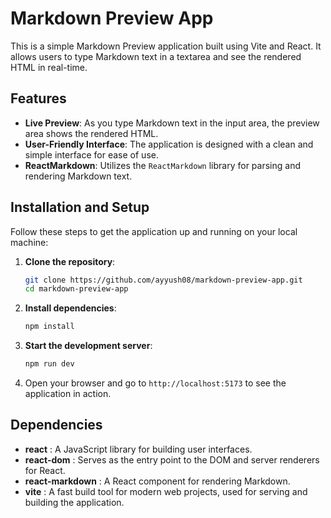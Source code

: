 # Markdown Preview App

This is a simple Markdown Preview application built using Vite and React. It allows users to type Markdown text in a textarea and see the rendered HTML in real-time.

## Features

- **Live Preview**: As you type Markdown text in the input area, the preview area shows the rendered HTML.
- **User-Friendly Interface**: The application is designed with a clean and simple interface for ease of use.
- **ReactMarkdown**: Utilizes the `ReactMarkdown` library for parsing and rendering Markdown text.

## Installation and Setup

Follow these steps to get the application up and running on your local machine:

1. **Clone the repository**:
    ```bash
    git clone https://github.com/ayyush08/markdown-preview-app.git
    cd markdown-preview-app
    ```

2. **Install dependencies**:
    ```bash
    npm install
    ```

3. **Start the development server**:
    ```bash
    npm run dev
    ```

4. Open your browser and go to `http://localhost:5173` to see the application in action.

## Dependencies

- **react** : A JavaScript library for building user interfaces.
- **react-dom** : Serves as the entry point to the DOM and server renderers for React.
- **react-markdown** : A React component for rendering Markdown.
- **vite** : A fast build tool for modern web projects, used for serving and building the application.

